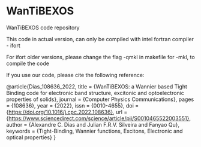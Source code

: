 # WanTiBEXOS
WanTiBEXOS code repository

This code in actual version, can only be compiled with intel fortran compiler - ifort

For ifort older versions, please change the flag -qmkl in makefile for -mkl, to compile the code

If you use our code, please cite the following reference:

@article{Dias_108636_2022,
title = {WanTiBEXOS: a Wannier based Tight Binding code for electronic band structure, excitonic and optoelectronic properties of solids},
journal = {Computer Physics Communications},
pages = {108636},
year = {2022},
issn = {0010-4655},
doi = {https://doi.org/10.1016/j.cpc.2022.108636},
url = {https://www.sciencedirect.com/science/article/pii/S0010465522003551},
author = {Alexandre C. Dias and Julian F.R.V. Silveira and Fanyao Qu},
keywords = {Tight-Binding, Wannier functions, Excitons, Electronic and optical properties}
}

